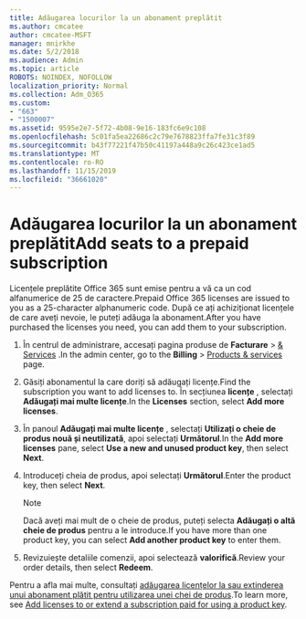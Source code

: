 ```yaml
---
title: Adăugarea locurilor la un abonament preplătit
ms.author: cmcatee
author: cmcatee-MSFT
manager: mnirkhe
ms.date: 5/2/2018
ms.audience: Admin
ms.topic: article
ROBOTS: NOINDEX, NOFOLLOW
localization_priority: Normal
ms.collection: Adm_O365
ms.custom:
- "663"
- "1500007"
ms.assetid: 9595e2e7-5f72-4b08-9e16-183fc6e9c108
ms.openlocfilehash: 5c01fa5ea22686c2c79e7678823ffa7fe31c3f89
ms.sourcegitcommit: b43f77221f47b50c41197a448a9c26c423ce1ad5
ms.translationtype: MT
ms.contentlocale: ro-RO
ms.lasthandoff: 11/15/2019
ms.locfileid: "36661020"
---
```

# <a name="add-seats-to-a-prepaid-subscription"></a><span data-ttu-id="9e22e-102">Adăugarea locurilor la un abonament preplătit</span><span class="sxs-lookup"><span data-stu-id="9e22e-102">Add seats to a prepaid subscription</span></span>

<span data-ttu-id="9e22e-103">Licențele preplătite Office 365 sunt emise pentru a vă ca un cod alfanumerice de 25 de caractere.</span><span class="sxs-lookup"><span data-stu-id="9e22e-103">Prepaid Office 365 licenses are issued to you as a 25-character alphanumeric code.</span></span> <span data-ttu-id="9e22e-104">După ce ați achiziționat licențele de care aveți nevoie, le puteți adăuga la abonament.</span><span class="sxs-lookup"><span data-stu-id="9e22e-104">After you have purchased the licenses you need, you can add them to your subscription.</span></span> 

1. <span data-ttu-id="9e22e-105">În centrul de administrare, accesați pagina produse de **Facturare** > [& Services](https://go.microsoft.com/fwlink/p/?linkid=842054) .</span><span class="sxs-lookup"><span data-stu-id="9e22e-105">In the admin center, go to the **Billing** > [Products & services](https://go.microsoft.com/fwlink/p/?linkid=842054) page.</span></span>

2. <span data-ttu-id="9e22e-106">Găsiți abonamentul la care doriți să adăugați licențe.</span><span class="sxs-lookup"><span data-stu-id="9e22e-106">Find the subscription you want to add licenses to.</span></span> <span data-ttu-id="9e22e-107">În secțiunea **licențe** , selectați **Adăugați mai multe licențe**.</span><span class="sxs-lookup"><span data-stu-id="9e22e-107">In the **Licenses** section, select **Add more licenses**.</span></span>

3. <span data-ttu-id="9e22e-108">În panoul **Adăugați mai multe licențe** , selectați **Utilizați o cheie de produs nouă și neutilizată**, apoi selectați **Următorul**.</span><span class="sxs-lookup"><span data-stu-id="9e22e-108">In the **Add more licenses** pane, select **Use a new and unused product key**, then select **Next**.</span></span>

4. <span data-ttu-id="9e22e-109">Introduceți cheia de produs, apoi selectați **Următorul**.</span><span class="sxs-lookup"><span data-stu-id="9e22e-109">Enter the product key, then select **Next**.</span></span>

    > [!NOTE]
    > <span data-ttu-id="9e22e-110">Dacă aveți mai mult de o cheie de produs, puteți selecta **Adăugați o altă cheie de produs** pentru a le introduce.</span><span class="sxs-lookup"><span data-stu-id="9e22e-110">If you have more than one product key, you can select **Add another product key** to enter them.</span></span>

5. <span data-ttu-id="9e22e-111">Revizuiește detaliile comenzii, apoi selectează **valorifică**.</span><span class="sxs-lookup"><span data-stu-id="9e22e-111">Review your order details, then select **Redeem**.</span></span>

<span data-ttu-id="9e22e-112">Pentru a afla mai multe, consultați [adăugarea licențelor la sau extinderea unui abonament plătit pentru utilizarea unei chei de produs](https://docs.microsoft.com/office365/admin/misc/add-licenses-using-product-key).</span><span class="sxs-lookup"><span data-stu-id="9e22e-112">To learn more, see [Add licenses to or extend a subscription paid for using a product key](https://docs.microsoft.com/office365/admin/misc/add-licenses-using-product-key).</span></span>